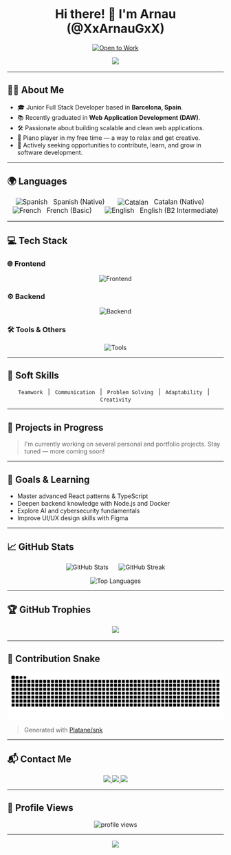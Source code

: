 <h1 align="center">Hi there! 👋 I'm Arnau (@XxArnauGxX)</h1>

<p align="center">
  <a href="https://github.com/XxArnauGxX">
    <img alt="Open to Work" src="https://img.shields.io/badge/Open%20to%20Work-Yes-brightgreen?style=for-the-badge&logo=linkedin" />
  </a>
</p>

<p align="center">
  <img src="https://media.giphy.com/media/qgQUggAC3Pfv687qPC/giphy.gif" width="280" />
</p>

---

## 🧑‍💻 About Me

- 🎓 Junior Full Stack Developer based in **Barcelona, Spain**.
- 📚 Recently graduated in **Web Application Development (DAW)**.
- 🛠️ Passionate about building scalable and clean web applications.
- 🎹 Piano player in my free time — a way to relax and get creative.
- 🚀 Actively seeking opportunities to contribute, learn, and grow in software development.

---

## 🌍 Languages

<p align="center" style="font-size:1.1em;">
  <img src="https://cdn.jsdelivr.net/gh/twitter/twemoji@14.0.2/assets/72x72/1f1ea-1f1f8.png" alt="Spanish" width="28" height="28" /> &nbsp; Spanish (Native) &nbsp;&nbsp;&nbsp;&nbsp;&nbsp;
  <img src="https://upload.wikimedia.org/wikipedia/commons/4/48/Flag_of_Catalonia.svg" alt="Catalan" width="28" height="19" style="vertical-align:middle;" /> &nbsp; Catalan (Native) &nbsp;&nbsp;&nbsp;&nbsp;&nbsp;
  <img src="https://cdn.jsdelivr.net/gh/twitter/twemoji@14.0.2/assets/72x72/1f1eb-1f1f7.png" alt="French" width="28" height="28" /> &nbsp; French (Basic) &nbsp;&nbsp;&nbsp;&nbsp;&nbsp;
  <img src="https://cdn.jsdelivr.net/gh/twitter/twemoji@14.0.2/assets/72x72/1f1ec-1f1e7.png" alt="English" width="28" height="28" /> &nbsp; English (B2 Intermediate)
</p>

---

## 💻 Tech Stack

### 🌐 Frontend
<p align="center">
  <img src="https://skillicons.dev/icons?i=html,css,scss,sass,tailwind,js,ts,react,nextjs,redux,vue,angular,bootstrap,webpack,vite" alt="Frontend" />
</p>

### ⚙️ Backend
<p align="center">
  <img src="https://skillicons.dev/icons?i=nodejs,express,php,laravel,mysql,mongodb,postgres,docker,kubernetes" alt="Backend" />
</p>

### 🛠️ Tools & Others
<p align="center">
  <img src="https://skillicons.dev/icons?i=git,github,githubactions,githubpages,vscode,figma,postman,jest,eslint,prettier,docker" alt="Tools" />
</p>

---

## 🌟 Soft Skills

<p align="center">
  <code>Teamwork</code> &nbsp;&nbsp;|&nbsp;&nbsp;
  <code>Communication</code> &nbsp;&nbsp;|&nbsp;&nbsp;
  <code>Problem Solving</code> &nbsp;&nbsp;|&nbsp;&nbsp;
  <code>Adaptability</code> &nbsp;&nbsp;|&nbsp;&nbsp;
  <code>Creativity</code>
</p>

---

## 🚧 Projects in Progress

> I'm currently working on several personal and portfolio projects. Stay tuned — more coming soon!

---

## 🎯 Goals & Learning

- Master advanced React patterns & TypeScript
- Deepen backend knowledge with Node.js and Docker
- Explore AI and cybersecurity fundamentals
- Improve UI/UX design skills with Figma

---

## 📈 GitHub Stats

<p align="center">
  <img src="https://github-readme-stats.vercel.app/api?username=XxArnauGxX&show_icons=true&theme=tokyonight&hide_title=true" alt="GitHub Stats" style="margin-right: 10px;" />
  <img src="https://github-readme-streak-stats.herokuapp.com/?user=XxArnauGxX&theme=tokyonight&hide_title=true" alt="GitHub Streak" style="margin-left: 10px;" />
</p>

<p align="center" style="margin-top: 15px;">
  <img src="https://github-readme-stats.vercel.app/api/top-langs/?username=XxArnauGxX&langs_count=8&theme=tokyonight&hide_title=true&layout=compact" alt="Top Languages" />
</p>

---

## 🏆 GitHub Trophies

<p align="center">
  <img src="https://github-profile-trophy.vercel.app/?username=XxArnauGxX&theme=onedark&row=2&column=3" />
</p>

---

## 🐍 Contribution Snake

<p align="center">
  <img src="https://raw.githubusercontent.com/XxArnauGxX/XxArnauGxX/output/github-contribution-grid-snake.svg" alt="Contribution Snake" />
</p>

> Generated with [Platane/snk](https://github.com/Platane/snk)

---

## 📬 Contact Me

<p align="center">
  <a href="mailto:gilgilarnau@gmail.com" title="Email">
    <img src="https://img.shields.io/badge/-Email-D14836?style=flat-square&logo=gmail&logoColor=white" />
  </a>
  <a href="https://www.linkedin.com/in/arnau-gil-gil-b8309b2b9" target="_blank" rel="noopener" title="LinkedIn">
    <img src="https://img.shields.io/badge/-LinkedIn-0077B5?style=flat-square&logo=linkedin&logoColor=white" />
  </a>
  <a href="https://xxarnaugxx.github.io/curriculum-web/" target="_blank" rel="noopener" title="Portfolio">
    <img src="https://img.shields.io/badge/-Portfolio-121212?style=flat-square&logo=github&logoColor=white" />
  </a>
</p>

---

## 👀 Profile Views

<p align="center">
  <img src="https://komarev.com/ghpvc/?username=XxArnauGxX&style=flat-square&color=blue" alt="profile views" />
</p>

---

<p align="center">
  <img src="https://capsule-render.vercel.app/api?type=waving&color=gradient&height=120&section=footer" />
</p>

